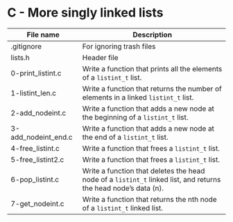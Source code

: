 # C - More singly linked lists

| File name           | Description                                                                                                     |
| ------------------- | --------------------------------------------------------------------------------------------------------------- |
| .gitignore          | For ignoring trash files                                                                                        |
| lists.h             | Header file                                                                                                     |
| 0-print_listint.c   | Write a function that prints all the elements of a `listint_t` list.                                            |
| 1-listint_len.c     | Write a function that returns the number of elements in a linked `listint_t` list.                              |
| 2-add_nodeint.c     | Write a function that adds a new node at the beginning of a `listint_t` list.                                   |
| 3-add_nodeint_end.c | Write a function that adds a new node at the end of a `listint_t` list.                                         |
| 4-free_listint.c    | Write a function that frees a `listint_t` list.                                                                 |
| 5-free_listint2.c   | Write a function that frees a `listint_t` list.                                                                 |
| 6-pop_listint.c     | Write a function that deletes the head node of a `listint_t` linked list, and returns the head node’s data (n). |
| 7-get_nodeint.c     | Write a function that returns the nth node of a `listint_t` linked list.                                        |
